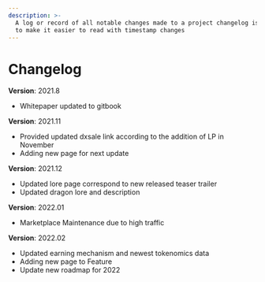 ```yaml
---
description: >-
  A log or record of all notable changes made to a project changelog is provided
  to make it easier to read with timestamp changes
---
```


# Changelog

**Version**: 2021.8

* Whitepaper updated to gitbook

**Version**: 2021.11

* Provided updated dxsale link according to the addition of LP in November
* Adding new page for next update

**Version**: 2021.12

* Updated lore page correspond to new released teaser trailer
* Updated dragon lore and description

**Version**: 2022.01

* Marketplace Maintenance due to high traffic&#x20;

**Version**: 2022.02

* Updated earning mechanism and newest tokenomics data
* Adding new page to Feature
* Update new roadmap for 2022
